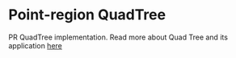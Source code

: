 # Point-region QuadTree
PR QuadTree implementation. Read more about Quad Tree and its application [here](https://hoangdinhquang.me/point-region-quadtree-and-applications-on-system-design-problems/)
